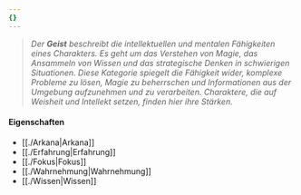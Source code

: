 ```yaml
---
{}
---
```

>*Der **Geist** beschreibt die intellektuellen und mentalen Fähigkeiten eines Charakters. Es geht um das Verstehen von Magie, das Ansammeln von Wissen und das strategische Denken in schwierigen Situationen. Diese Kategorie spiegelt die Fähigkeit wider, komplexe Probleme zu lösen, Magie zu beherrschen und Informationen aus der Umgebung aufzunehmen und zu verarbeiten. Charaktere, die auf Weisheit und Intellekt setzen, finden hier ihre Stärken.*  
  
#### Eigenschaften  
- [[./Arkana|Arkana]]  
- [[./Erfahrung|Erfahrung]]  
- [[./Fokus|Fokus]]  
- [[./Wahrnehmung|Wahrnehmung]]  
- [[./Wissen|Wissen]]  

